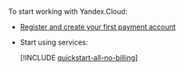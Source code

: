 To start working with Yandex.Cloud:

- [Register and create your first payment account](../billing/quickstart/index.md)

- Start using services:

  [!INCLUDE [quickstart-all-no-billing](quickstart-all-no-billing.md)]

